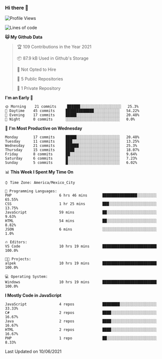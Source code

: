 ### Hi there 👋

<!--START_SECTION:waka-->
![Profile Views](http://img.shields.io/badge/Profile%20Views-0-blue)

![Lines of code](https://img.shields.io/badge/From%20Hello%20World%20I%27ve%20Written-1.8%20million%20lines%20of%20code-blue)

**🐱 My Github Data** 

> 🏆 109 Contributions in the Year 2021
 > 
> 📦 87.9 kB Used in Github's Storage 
 > 
> 🚫 Not Opted to Hire
 > 
> 📜 5 Public Repositories 
 > 
> 🔑 1 Private Repository 
 > 
**I'm an Early 🐤** 

```text
🌞 Morning    21 commits     ██████░░░░░░░░░░░░░░░░░░░   25.3% 
🌆 Daytime    45 commits     █████████████░░░░░░░░░░░░   54.22% 
🌃 Evening    17 commits     █████░░░░░░░░░░░░░░░░░░░░   20.48% 
🌙 Night      0 commits      ░░░░░░░░░░░░░░░░░░░░░░░░░   0.0%

```
📅 **I'm Most Productive on Wednesday** 

```text
Monday       17 commits     █████░░░░░░░░░░░░░░░░░░░░   20.48% 
Tuesday      11 commits     ███░░░░░░░░░░░░░░░░░░░░░░   13.25% 
Wednesday    21 commits     ██████░░░░░░░░░░░░░░░░░░░   25.3% 
Thursday     15 commits     ████░░░░░░░░░░░░░░░░░░░░░   18.07% 
Friday       8 commits      ██░░░░░░░░░░░░░░░░░░░░░░░   9.64% 
Saturday     6 commits      █░░░░░░░░░░░░░░░░░░░░░░░░   7.23% 
Sunday       5 commits      █░░░░░░░░░░░░░░░░░░░░░░░░   6.02%

```


📊 **This Week I Spent My Time On** 

```text
⌚︎ Time Zone: America/Mexico_City

💬 Programming Languages: 
PHP                      6 hrs 46 mins       ████████████████░░░░░░░░░   65.55% 
CSS                      1 hr 25 mins        ███░░░░░░░░░░░░░░░░░░░░░░   13.75% 
JavaScript               59 mins             ██░░░░░░░░░░░░░░░░░░░░░░░   9.63% 
HTML                     54 mins             ██░░░░░░░░░░░░░░░░░░░░░░░   8.82% 
JSON                     6 mins              ░░░░░░░░░░░░░░░░░░░░░░░░░   1.0%

🔥 Editors: 
VS Code                  10 hrs 19 mins      █████████████████████████   100.0%

🐱‍💻 Projects: 
alpek                    10 hrs 19 mins      █████████████████████████   100.0%

💻 Operating System: 
Windows                  10 hrs 19 mins      █████████████████████████   100.0%

```

**I Mostly Code in JavaScript** 

```text
JavaScript               4 repos             ████████░░░░░░░░░░░░░░░░░   33.33% 
C#                       2 repos             ████░░░░░░░░░░░░░░░░░░░░░   16.67% 
Java                     2 repos             ████░░░░░░░░░░░░░░░░░░░░░   16.67% 
HTML                     2 repos             ████░░░░░░░░░░░░░░░░░░░░░   16.67% 
PHP                      1 repo              ██░░░░░░░░░░░░░░░░░░░░░░░   8.33%

```



 Last Updated on 10/06/2021
<!--END_SECTION:waka-->

<!--
**JorgeGinez/JorgeGinez** is a ✨ _special_ ✨ repository because its `README.md` (this file) appears on your GitHub profile.

Here are some ideas to get you started:

- 🔭 I’m currently working on ...
- 🌱 I’m currently learning ...
- 👯 I’m looking to collaborate on ...
- 🤔 I’m looking for help with ...
- 💬 Ask me about ...
- 📫 How to reach me: ...
- 😄 Pronouns: ...
- ⚡ Fun fact: ...
-->
